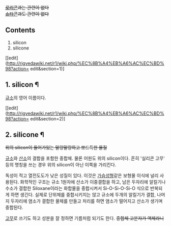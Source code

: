 <del>[로리콘](%EB%A1%9C%EB%A6%AC%EC%BD%98.md)과는 관련이 없다</del>  
<del>[쇼타콘](%EC%87%BC%ED%83%80%EC%BD%98.md)과도 관련이 없다</del>  

## Contents

    

1. silicon 
2. silicone 

[[edit](http://rigvedawiki.net/r1/wiki.php/%EC%8B%A4%EB%A6%AC%EC%BD%98?action=
edit&section=1)]

## 1. silicon ¶

[규소](%EA%B7%9C%EC%86%8C.md)의 영어 이름이다.

  

[[edit](http://rigvedawiki.net/r1/wiki.php/%EC%8B%A4%EB%A6%AC%EC%BD%98?action=
edit&section=2)]

## 2. silicone ¶

  

<del>위의 silicon이 들어가있는 말랑말랑하고 뽀드득한 물질</del>

  

[규소](%EA%B7%9C%EC%86%8C.md)와 [산소](%EC%82%B0%EC%86%8C.md)의 결합을 포함한 중합체.
물론 어원도 위의 silicon이다. 흔히 '실리콘 고무' 등의 명칭을 쓰는 경우 위의 silicon이 아닌 이쪽을 가리킨다.

  

독성이 적고 열전도도가 낮은 성질이 있다. 이것은
[가슴성형](%EA%B0%80%EC%8A%B4%EC%84%B1%ED%98%95.md)같은 보형물 이식에 널리 사용된다. 화학적인 구조는
규소 1원자에 산소가 이중결합을 하고, 남은 두자리에 알킬기나 수소가 결합한 Siloxane이라는 화합물을 중합시켜서
Si-O-Si-O-Si-O 식으로 반복되게 하면 생긴다. 실제로 단위체를 중합시키지는 않고 규소에 두개의 알킬기가 결합, 나머지 두자리에
염소가 결합한 물체를 만들고 처리를 하면 염소가 떨어지고 산소가 생기며 중합된다.

  

[고무](%EA%B3%A0%EB%AC%B4.md)로 쓰기도 하고 성분을 잘 정하면 기름처럼 되기도 한다. <del>중합체 고분자가
액체라니</del>

